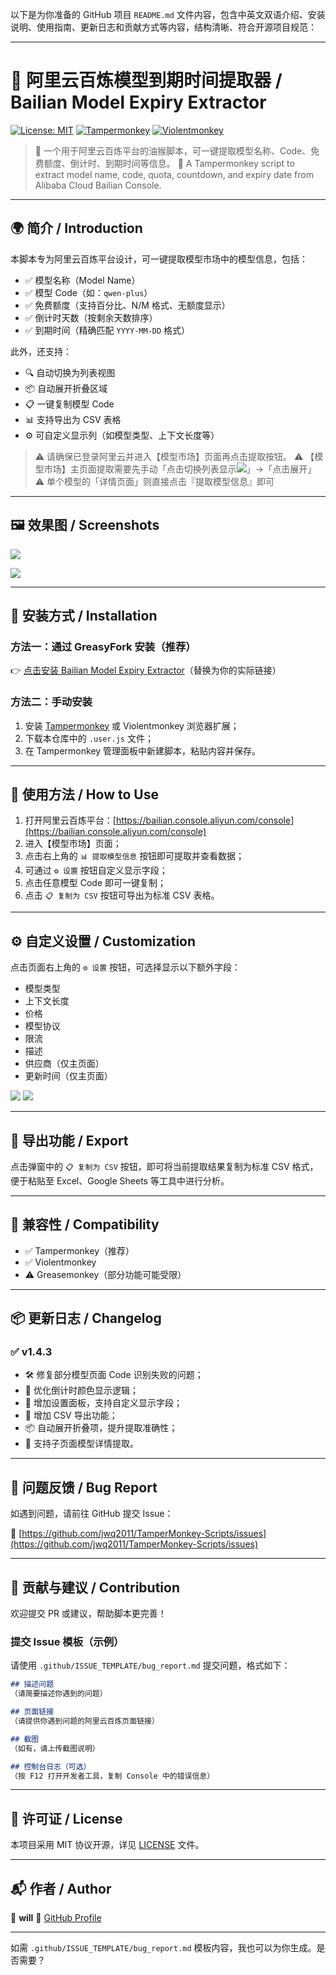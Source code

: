 ﻿以下是为你准备的 GitHub 项目 `README.md` 文件内容，包含中英文双语介绍、安装说明、使用指南、更新日志和贡献方式等内容，结构清晰、符合开源项目规范：

---

# 🧾 阿里云百炼模型到期时间提取器 / Bailian Model Expiry Extractor

[![License: MIT](https://img.shields.io/badge/License-MIT-yellow.svg)](https://opensource.org/licenses/MIT)
[![Tampermonkey](https://img.shields.io/badge/Tampermonkey-Supported-brightgreen)](#installation)
[![Violentmonkey](https://img.shields.io/badge/Violentmonkey-Supported-brightgreen)](#installation)

> 🧩 一个用于阿里云百炼平台的油猴脚本，可一键提取模型名称、Code、免费额度、倒计时、到期时间等信息。
> 🧰 A Tampermonkey script to extract model name, code, quota, countdown, and expiry date from Alibaba Cloud Bailian Console.

---

## 🌍 简介 / Introduction

本脚本专为阿里云百炼平台设计，可一键提取模型市场中的模型信息，包括：

- ✅ 模型名称（Model Name）
- ✅ 模型 Code（如：`qwen-plus`）
- ✅ 免费额度（支持百分比、N/M 格式、无额度显示）
- ✅ 倒计时天数（按剩余天数排序）
- ✅ 到期时间（精确匹配 `YYYY-MM-DD` 格式）

此外，还支持：
- 🔍 自动切换为列表视图
- 📦 自动展开折叠区域
- 📋 一键复制模型 Code
- 📊 支持导出为 CSV 表格
- ⚙️ 可自定义显示列（如模型类型、上下文长度等）

> ⚠️ 请确保已登录阿里云并进入【模型市场】页面再点击提取按钮。
> ⚠️ 【模型市场】主页面提取需要先手动「点击切换列表显示![](.assert/阿里云百炼模型到期时间提取/05.others.png)」->「点击展开」
> ⚠️ 单个模型的「详情页面」则直接点击『提取模型信息』即可

---

## 🖼️ 效果图 / Screenshots

![](.assert/阿里云百炼模型到期时间提取/04.result_page.png)

![](.assert/阿里云百炼模型到期时间提取/02.settings_2.png)

---

## 🧰 安装方式 / Installation

### 方法一：通过 GreasyFork 安装（推荐）

👉 [点击安装 Bailian Model Expiry Extractor](https://greasyfork.org/scripts/xxxxxx)（替换为你的实际链接）

### 方法二：手动安装

1. 安装 [Tampermonkey](https://www.tampermonkey.net/) 或 Violentmonkey 浏览器扩展；
2. 下载本仓库中的 `.user.js` 文件；
3. 在 Tampermonkey 管理面板中新建脚本，粘贴内容并保存。

---

## 🧪 使用方法 / How to Use

1. 打开阿里云百炼平台：[https://bailian.console.aliyun.com/console](https://bailian.console.aliyun.com/console)
2. 进入【模型市场】页面；
3. 点击右上角的 `📊 提取模型信息` 按钮即可提取并查看数据；
4. 可通过 `⚙️ 设置` 按钮自定义显示字段；
5. 点击任意模型 Code 即可一键复制；
6. 点击 `📋 复制为 CSV` 按钮可导出为标准 CSV 表格。

---

## ⚙️ 自定义设置 / Customization

点击页面右上角的 `⚙️ 设置` 按钮，可选择显示以下额外字段：

- 模型类型
- 上下文长度
- 价格
- 模型协议
- 限流
- 描述
- 供应商（仅主页面）
- 更新时间（仅主页面）

![](.assert/阿里云百炼模型到期时间提取/01.settings_1.png)
![](.assert/阿里云百炼模型到期时间提取/03.main_page.png)

---

## 🧾 导出功能 / Export

点击弹窗中的 `📋 复制为 CSV` 按钮，即可将当前提取结果复制为标准 CSV 格式，便于粘贴至 Excel、Google Sheets 等工具中进行分析。

---

## 🧪 兼容性 / Compatibility

- ✅ Tampermonkey（推荐）
- ✅ Violentmonkey
- ⚠️ Greasemonkey（部分功能可能受限）

---

## 📦 更新日志 / Changelog

### ✅ v1.4.3

- 🛠 修复部分模型页面 Code 识别失败的问题；
- 🎯 优化倒计时颜色显示逻辑；
- 🧩 增加设置面板，支持自定义显示字段；
- 🧾 增加 CSV 导出功能；
- 📦 自动展开折叠项，提升提取准确性；
- 🧪 支持子页面模型详情提取。

---

## 🐞 问题反馈 / Bug Report

如遇到问题，请前往 GitHub 提交 Issue：

🔗 [https://github.com/jwq2011/TamperMonkey-Scripts/issues](https://github.com/jwq2011/TamperMonkey-Scripts/issues)

---

## 💬 贡献与建议 / Contribution

欢迎提交 PR 或建议，帮助脚本更完善！

### 提交 Issue 模板（示例）

请使用 `.github/ISSUE_TEMPLATE/bug_report.md` 提交问题，格式如下：

```markdown
## 描述问题
（请简要描述你遇到的问题）

## 页面链接
（请提供你遇到问题的阿里云百炼页面链接）

## 截图
（如有，请上传截图说明）

## 控制台日志（可选）
（按 F12 打开开发者工具，复制 Console 中的错误信息）
```

---

## 📄 许可证 / License

本项目采用 MIT 协议开源，详见 [LICENSE](LICENSE) 文件。

---

## 📬 作者 / Author

👤 **will**
🔗 [GitHub Profile](https://github.com/jwq2011)

---

如需 `.github/ISSUE_TEMPLATE/bug_report.md` 模板内容，我也可以为你生成。是否需要？